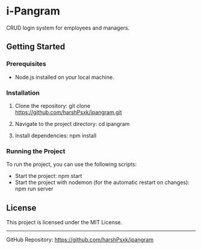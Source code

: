 # i-Pangram

CRUD login system for employees and managers.

## Getting Started

### Prerequisites
- Node.js installed on your local machine.

### Installation
1. Clone the repository:
   git clone https://github.com/harshPsxk/ipangram.git

2. Navigate to the project directory:
   cd ipangram

3. Install dependencies:
   npm install

### Running the Project
To run the project, you can use the following scripts:

- Start the project:
   npm start
- Start the project with nodemon (for the automatic restart on changes):
   npm run server
  
## License

This project is licensed under the MIT License.

---

GitHub Repository: https://github.com/harshPsxk/ipangram
